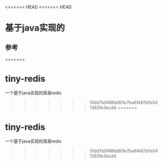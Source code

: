 <<<<<<< HEAD
<<<<<<< HEAD
# 基于java实现的

## 参考
=======
# tiny-redis
一个基于java实现的简易redis
>>>>>>> 5fdd7b0f48fa80fe7ba6f487d1e041383fe3ecd4
=======
# tiny-redis
一个基于java实现的简易redis
>>>>>>> 5fdd7b0f48fa80fe7ba6f487d1e041383fe3ecd4
